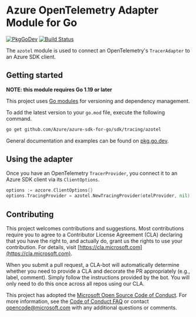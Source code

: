 # Azure OpenTelemetry Adapter Module for Go

[![PkgGoDev](https://pkg.go.dev/badge/github.com/Azure/azure-sdk-for-go/sdk/tracing/azotel)](https://pkg.go.dev/github.com/Azure/azure-sdk-for-go/sdk/tracing/azotel)
[![Build Status](https://dev.azure.com/azure-sdk/public/_apis/build/status/go/go%20-%20azcore%20-%20ci?branchName=main)](https://dev.azure.com/azure-sdk/public/_build/latest?definitionId=1843&branchName=main)

The `azotel` module is used to connect an OpenTelemetry's `TracerAdapter` to an Azure SDK client.

## Getting started

**NOTE: this module requires Go 1.19 or later**

This project uses [Go modules](https://github.com/golang/go/wiki/Modules) for versioning and dependency management.

To add the latest version to your `go.mod` file, execute the following command.

```bash
go get github.com/Azure/azure-sdk-for-go/sdk/tracing/azotel
```

General documentation and examples can be found on [pkg.go.dev](https://pkg.go.dev/github.com/Azure/azure-sdk-for-go/sdk/tracing/azotel).

## Using the adapter

Once you have an OpenTelemetry `TracerProvider`, you connect it to an Azure SDK client via its `ClientOptions`.

```go
options := azcore.ClientOptions{}
options.TracingProvider = azotel.NewTracingProvider(otelProvider, nil)
```

## Contributing
This project welcomes contributions and suggestions. Most contributions require
you to agree to a Contributor License Agreement (CLA) declaring that you have
the right to, and actually do, grant us the rights to use your contribution.
For details, visit [https://cla.microsoft.com](https://cla.microsoft.com).

When you submit a pull request, a CLA-bot will automatically determine whether
you need to provide a CLA and decorate the PR appropriately (e.g., label,
comment). Simply follow the instructions provided by the bot. You will only
need to do this once across all repos using our CLA.

This project has adopted the
[Microsoft Open Source Code of Conduct](https://opensource.microsoft.com/codeofconduct/).
For more information, see the
[Code of Conduct FAQ](https://opensource.microsoft.com/codeofconduct/faq/)
or contact [opencode@microsoft.com](mailto:opencode@microsoft.com) with any
additional questions or comments.
